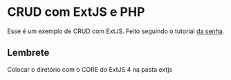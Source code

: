 # CRUD com ExtJS e PHP

Esse é um exemplo de CRUD com ExtJS. Feito seguindo o tutorial [da senha](http://www.sencha.com/learn/the-mvc-application-architecture/).

## Lembrete

Colocar o diretório com o CORE do ExtJS 4 na pasta extjs
